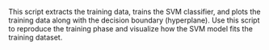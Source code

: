 This script extracts the training data, trains the SVM classifier, and plots the training data along with the decision boundary (hyperplane). Use this script to reproduce the training phase and visualize how the SVM model fits the training dataset. 
